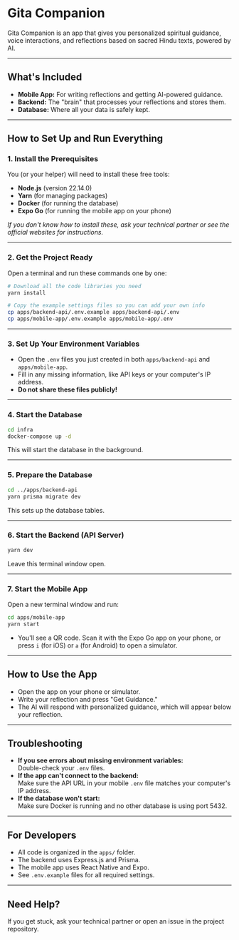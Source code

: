 # Gita Companion

Gita Companion is an app that gives you personalized spiritual guidance, voice interactions, and reflections based on sacred Hindu texts, powered by AI.

---

## What's Included

- **Mobile App:** For writing reflections and getting AI-powered guidance.
- **Backend:** The "brain" that processes your reflections and stores them.
- **Database:** Where all your data is safely kept.

---

## How to Set Up and Run Everything

### 1. **Install the Prerequisites**

You (or your helper) will need to install these free tools:
- **Node.js** (version 22.14.0)
- **Yarn** (for managing packages)
- **Docker** (for running the database)
- **Expo Go** (for running the mobile app on your phone)

*If you don't know how to install these, ask your technical partner or see the official websites for instructions.*

---

### 2. **Get the Project Ready**

Open a terminal and run these commands one by one:

```bash
# Download all the code libraries you need
yarn install

# Copy the example settings files so you can add your own info
cp apps/backend-api/.env.example apps/backend-api/.env
cp apps/mobile-app/.env.example apps/mobile-app/.env
```

---

### 3. **Set Up Your Environment Variables**

- Open the `.env` files you just created in both `apps/backend-api` and `apps/mobile-app`.
- Fill in any missing information, like API keys or your computer's IP address.
- **Do not share these files publicly!**

---

### 4. **Start the Database**

```bash
cd infra
docker-compose up -d
```
This will start the database in the background.

---

### 5. **Prepare the Database**

```bash
cd ../apps/backend-api
yarn prisma migrate dev
```
This sets up the database tables.

---

### 6. **Start the Backend (API Server)**

```bash
yarn dev
```
Leave this terminal window open.

---

### 7. **Start the Mobile App**

Open a new terminal window and run:

```bash
cd apps/mobile-app
yarn start
```

- You'll see a QR code. Scan it with the Expo Go app on your phone, or press `i` (for iOS) or `a` (for Android) to open a simulator.

---

## **How to Use the App**

- Open the app on your phone or simulator.
- Write your reflection and press "Get Guidance."
- The AI will respond with personalized guidance, which will appear below your reflection.

---

## **Troubleshooting**

- **If you see errors about missing environment variables:**  
  Double-check your `.env` files.
- **If the app can't connect to the backend:**  
  Make sure the API URL in your mobile `.env` file matches your computer's IP address.
- **If the database won't start:**  
  Make sure Docker is running and no other database is using port 5432.

---

## **For Developers**

- All code is organized in the `apps/` folder.
- The backend uses Express.js and Prisma.
- The mobile app uses React Native and Expo.
- See `.env.example` files for all required settings.

---

## **Need Help?**

If you get stuck, ask your technical partner or open an issue in the project repository.
